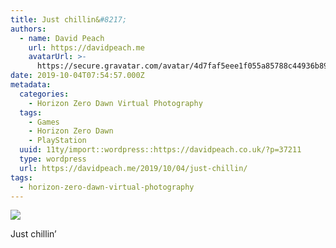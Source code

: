 ```yaml
---
title: Just chillin&#8217;
authors:
  - name: David Peach
    url: https://davidpeach.me
    avatarUrl: >-
      https://secure.gravatar.com/avatar/4d7faf5eee1f055a85788c44936b8995eaab6dfb004e7854ec747ccb272e91ee?s=96&d=mm&r=g
date: 2019-10-04T07:54:57.000Z
metadata:
  categories:
    - Horizon Zero Dawn Virtual Photography
  tags:
    - Games
    - Horizon Zero Dawn
    - PlayStation
  uuid: 11ty/import::wordpress::https://davidpeach.co.uk/?p=37211
  type: wordpress
  url: https://davidpeach.me/2019/10/04/just-chillin/
tags:
  - horizon-zero-dawn-virtual-photography
---
```

[![](/assets/Just-chillin-scaled-jVxr3dZNot0r.jpg)](/assets/Just-chillin-scaled-jVxr3dZNot0r.jpg)

Just chillin’